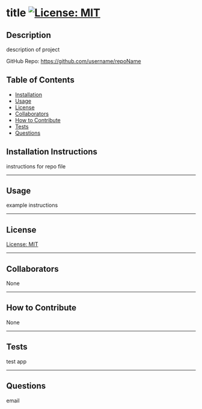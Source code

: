 # title [![License: MIT](https://img.shields.io/badge/License-MIT-yellow.svg)](https://opensource.org/licenses/MIT)
  
## Description

description of project

GitHub Repo: https://github.com/username/repoName

## Table of Contents

  * [Installation](#installation-instructions)
  * [Usage](#usage)
  * [License](#license)
  * [Collaborators](#collaborators)
  * [How to Contribute](#how-to-contribute)
  * [Tests](#tests)
  * [Questions](#questions)

## Installation Instructions

instructions for repo file

---
## Usage

example instructions

---
## License

  [License: MIT](https://opensource.org/licenses/MIT)
  

---
## Collaborators

None

---
## How to Contribute

None

---
## Tests

test app

---
## Questions

email
